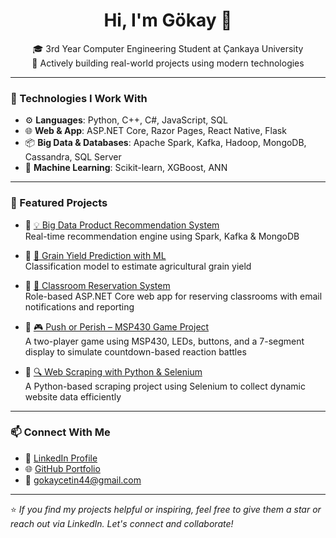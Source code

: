 <h1 align="center">Hi, I'm Gökay 👋</h1>

<p align="center">
🎓 3rd Year Computer Engineering Student at Çankaya University<br/>
🌱 Actively building real-world projects using modern technologies
</p>

---

### 🔧 Technologies I Work With

- ⚙️ **Languages**: Python, C++, C#, JavaScript, SQL  
- 🌐 **Web & App**: ASP.NET Core, Razor Pages, React Native, Flask  
- 📦 **Big Data & Databases**: Apache Spark, Kafka, Hadoop, MongoDB, Cassandra, SQL Server  
- 🧠 **Machine Learning**: Scikit-learn, XGBoost, ANN  


---

### 📌 Featured Projects

- 🔹 [💡 Big Data Product Recommendation System](https://github.com/gokaycetinn/Big-Data-Term-Project)  
  Real-time recommendation engine using Spark, Kafka & MongoDB  
- 🔹 [🌾 Grain Yield Prediction with ML](https://github.com/gokaycetinn/CENG464-GrainYield-ML)  
  Classification model to estimate agricultural grain yield
- 🔹 [🏫 Classroom Reservation System](https://github.com/gokaycetinn/Classroom-Reservation)  
  Role-based ASP.NET Core web app for reserving classrooms with email notifications and reporting

- 🔹 [🎮 Push or Perish – MSP430 Game Project](./README_PushOrPerish.md)  
  A two-player game using MSP430, LEDs, buttons, and a 7-segment display to simulate countdown-based reaction battles 
  
- 🔹 [🔍 Web Scraping with Python & Selenium](https://github.com/gokaycetinn/Web-Scraping-Python-Selenium)  
  A Python-based scraping project using Selenium to collect dynamic website data efficiently

---
### 📫 Connect With Me

- 💼 [LinkedIn Profile](https://www.linkedin.com/in/gokay-cetinakdogan/)  
- 🌐 [GitHub Portfolio](https://github.com/gokaycetinn)
- 📧 [gokaycetin44@gmail.com](mailto:gokaycetin44@gmail.com)
---

⭐ *If you find my projects helpful or inspiring, feel free to give them a star or reach out via LinkedIn. Let's connect and collaborate!*
